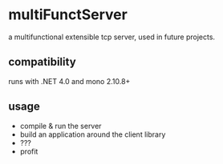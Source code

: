 multiFunctServer
================

a multifunctional extensible tcp server, used in future projects.



compatibility
-------------

runs with .NET 4.0 and mono 2.10.8+


usage
-----

* compile & run the server
* build an application around the client library
* ???
* profit
